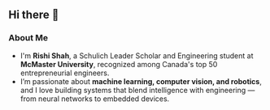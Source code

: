 ## Hi there 👋  

### About Me  
* I'm **Rishi Shah**, a Schulich Leader Scholar and Engineering student at **McMaster University**, recognized among Canada's top 50 entrepreneurial engineers.  
* I’m passionate about **machine learning, computer vision, and robotics**, and I love building systems that blend intelligence with engineering — from neural networks to embedded devices.  
